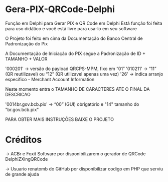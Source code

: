 # Gera-PIX-QRCode-Delphi
Função em Delphi para Gerar PIX e QR Code em Delphi
Está função foi feita para uso didático e você está livre para usa-lo em seu software

O Projeto foi feito em cima da Documentação do Banco Central de Padronização do Pix

 A Documentação de Iniciação do PIX segue a Padronização de ID + TAMANHO + VALOR
 
 '000201' -> versão do payload QRCPS-MPM, fixo em “01”
 '010211' -> “11” (QR reutilizavel) ou “12” (QR utilizavel apenas uma vez)
 '26'     -> indica arranjo especifico - Merchant Account Information
 
 Neste momento entra o TAMANHO DE CARACTERES ATE O FINAL DA DESCRICAO
 
 '0014br.gov.bcb.pix' ->  “00” (GUI) obrigatório e "14" tamanho do "br.gov.bcb.pix"
 
 PARA OBTER MAIS INSTRUÇÕES BAIXE O PROJETO

# Créditos

-> ACBr e Foxit Software por disponibilizarem o gerador de QRCode DelphiZXingQRCode

-> Usuario renatomb do GitHub por disponibilizar codigo em PHP que serviu de grande ajuda
